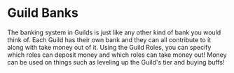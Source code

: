 # Guild Banks

The banking system in Guilds is just like any other kind of bank you would think of. Each Guild has their own bank and they can all contribute to it along with take money out of it. Using the Guild Roles, you can specify which roles can deposit money and which roles can take money out! Money can be used on things such as leveling up the Guild's tier and buying buffs!

